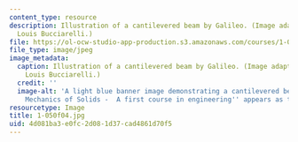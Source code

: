 ```yaml
---
content_type: resource
description: Illustration of a cantilevered beam by Galileo. (Image adapted by Professor
  Louis Bucciarelli.)
file: https://ol-ocw-studio-app-production.s3.amazonaws.com/courses/1-050-solid-mechanics-fall-2004/4d081ba3e0fc2d081d37cad4861d70f5_1-050f04.jpg
file_type: image/jpeg
image_metadata:
  caption: Illustration of a cantilevered beam by Galileo. (Image adapted by Professor
    Louis Bucciarelli.)
  credit: ''
  image-alt: 'A light blue banner image demonstrating a cantilevered beam.  ''Engineering
    Mechanics of Solids -  A first course in engineering'' appears as text. '
resourcetype: Image
title: 1-050f04.jpg
uid: 4d081ba3-e0fc-2d08-1d37-cad4861d70f5
---
```


